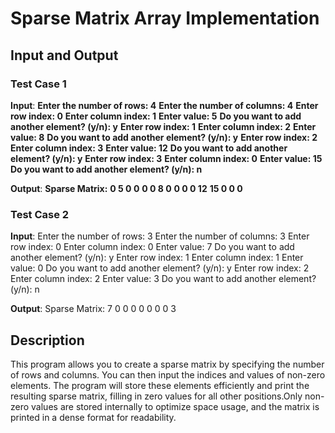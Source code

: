 # Sparse Matrix Array Implementation


## Input and Output

### Test Case 1

**Input**:
**Enter the number of rows: 4**
**Enter the number of columns: 4**
**Enter row index: 0**
**Enter column index: 1**
**Enter value: 5**
**Do you want to add another element? (y/n): y**
**Enter row index: 1**
**Enter column index: 2**
**Enter value: 8**
**Do you want to add another element? (y/n): y**
**Enter row index: 2**
**Enter column index: 3**
**Enter value: 12**
**Do you want to add another element? (y/n): y**
**Enter row index: 3**
**Enter column index: 0**
**Enter value: 15**
**Do you want to add another element? (y/n): n**


**Output**:
**Sparse Matrix:**
**0 5 0 0**
**0 0 8 0**
**0 0 0 12**
**15 0 0 0**

### Test Case 2

**Input**:
Enter the number of rows: 3
Enter the number of columns: 3
Enter row index: 0
Enter column index: 0
Enter value: 7
Do you want to add another element? (y/n): y
Enter row index: 1
Enter column index: 1
Enter value: 0
Do you want to add another element? (y/n): y
Enter row index: 2
Enter column index: 2
Enter value: 3
Do you want to add another element? (y/n): n


**Output**:
Sparse Matrix:
7 0 0
0 0 0
0 0 3


## Description

This program allows you to create a sparse matrix by specifying the number of rows and columns. You can then input the indices and values of non-zero elements. The program will store these elements efficiently and print the resulting sparse matrix, filling in zero values for all other positions.Only non-zero values are stored internally to optimize space usage, and the matrix is printed in a dense format for readability.
